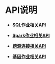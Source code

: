 # API说明<a name="dli_02_0014"></a>

-   **[SQL作业相关API](SQL作业相关API.md)**  

-   **[Spark作业相关API](Spark作业相关API.md)**  

-   **[跨源连接相关API](跨源连接相关API.md)**  

-   **[基因作业相关API](基因作业相关API.md)**  


